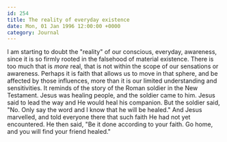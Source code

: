 ```yaml
---
id: 254
title: The reality of everyday existence
date: Mon, 01 Jan 1996 12:00:00 +0000
category: Journal
---
```


I am starting to doubt the "reality" of our conscious, everyday,
awareness, since it is so firmly rooted in the falsehood of material
existence.  There is too much that is *more* real, that is not within the
scope of our sensations or awareness.  Perhaps it is faith that allows
us to move in that sphere, and be affected by those influences, more
than it is our limited understanding and sensitivities.  It reminds of
the story of the Roman soldier in the New Testament.  Jesus was healing
people, and the soldier came to him.  Jesus said to lead the way and He
would heal his companion.  But the soldier said, "No.  Only say the word
and I know that he will be healed."  And Jesus marvelled, and told
everyone there that such faith He had not yet encountered.  He then
said, "Be it done according to your faith.  Go home, and you will find
your friend healed."


